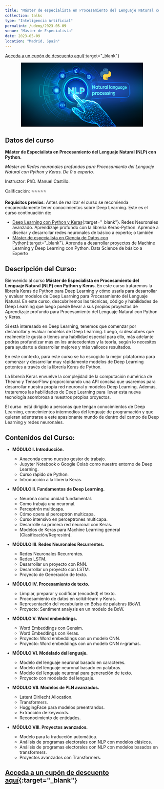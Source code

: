 ```yaml
---
title: "Máster de especialista en Procesamiento del Lenguaje Natural con Python"
collection: talks
type: "Inteligencia Artificial"
permalink: /udemy/2023-05-09
venue: "Máster de Especialista"
date: 2023-05-09
location: "Madrid, Spain"
---
```


[Acceda a un cupón de descuento aquí](https://www.udemy.com/course/master-procesamiento-lenguaje-natural-nlp-python/?couponCode=AGO_2023){:target="_blank"}

<div>
<p align = "center">
<img src="/images/courses/img_NLP.png" alt="Master en NLP" width="400">
</p>
</div>


## Datos del curso

__Máster de Especialista en Procesamiento del Lenguaje Natural (NLP) con Python.__

_Máster en Redes neuronales profundas para Procesamiento del Lenguaje Natural con Python y Keras. De 0 a experto._

Instructor: PhD. Manuel Castillo. 

Calificación: ⭐⭐⭐⭐⭐

__Requisitos previos__: Antes de realizar el curso se recomienda encarecidamente tener conocimientos sobre Deep Learning. Este es el curso continuación de:
- [Deep Learning con Python y Keras](https://www.udemy.com/course/deep-learning-con-keras/?couponCode=AGO_2023){:target="_blank"}. Redes Neuronales avanzado. Aprendizaje profundo con la librería Keras-Python. Aprende a diseñar y desarrollar redes neuronales de básico a experto; o también
- [Máster de especialista en Ciencia de Datos con Python](https://www.udemy.com/course/master-en-ciencia-de-datos-con-python/?couponCode=AGO_2023){:target="_blank"}. Aprenda a desarrollar proyectos de Machine Learning y Deep Learning con Python. Data Science de básico a Experto

## Descripción del Curso:

Bienvenido al curso __Máster de Especialista en Procesamiento del Lenguaje Natural (NLP) con Python y Keras__. En este curso trataremos la librería Keras de Python para Deep Learning y cómo usarla para desarrollar y evaluar modelos de Deep Learning para Procesamiento del Lenguaje Natural. En este curso, descubriremos las técnicas, código y habilidades de Deep Learning que luego puede llevar a sus propios proyectos de Aprendizaje profundo para Procesamiento del Lenguaje Natural con Python y Keras. 

Si está interesado en Deep Learning, tenemos que comenzar por desarrollar y evaluar modelos de Deep Learning. Luego, si descubres que realmente le gusta o tienes una habilidad especial para ello, más adelante podrás profundizar más en los antecedentes y la teoría, según lo necesites para ayudarte a desarrollar mejores y más valiosos resultados.

En este contexto, para este curso se ha escogido la mejor plataforma para comenzar y desarrollar muy rápidamente modelos de Deep Learning potentes a través de la librería Keras de Python.

La librería Keras envuelve la complejidad de la computación numérica de Theano y TensorFlow proporcionando una API concisa que usaremos para desarrollar nuestra propia red neuronal y modelos Deep Learning. Además, trataremos las habilidades de Deep Learning para llevar esta nueva tecnología asombrosa a nuestros propios proyectos. 

El curso  está dirigido a personas que tengan conocimientos de Deep Learning, conocimientos intermedios del lenguaje de programación y que quieran adentrarse a este apasionante mundo de dentro del campo de Deep Learning y redes neuronales.

## Contenidos del Curso:

- __MÓDULO I. Introducción.__
    - Anaconda como nuestro gestor de trabajo.
    - Jupyter Notebook o Google Colab como nuestro entorno de Deep Learning.
    - Curso rápido de Python.
    - Introducción a la librería Keras.

- __MÓDULO II. Fundamentos de Deep Learning.__
    - Neurona como unidad fundamental. 
    - Como trabaja una neuronal.
    - Perceptrón multicapa.
    - Cómo opera el perceptrón multicapa.
    - Curso intensivo en perceptrones multicapa.
    - Desarrolle su primera red neuronal con Keras.
    - Modelos de Keras para Machine Learning general (Clasificación/Regresión).

- __MÓDULO III. Redes Neuronales Recurrentes.__
    - Redes Neuronales Recurrentes.
    - Redes LSTM.
    - Desarrollar un proyecto con RNN.
    - Desarrollar un proyecto con LSTM.
    - Proyecto de Generación de texto.

- __MÓDULO IV. Procesamiento de texto.__
    - Limpiar, preparar y codificar (encoded) el texto.
    - Procesamiento de datos en scikit-learn y Keras.
    - Representación del vocabulario en Bolsa de palabras (BoW).
    - Proyecto: Sentiment analysis en un modelo de BoW.

- __MÓDULO V. Word embeddings.__
    - Word Embeddings con Gensim.
    - Word Embeddings con Keras.
    - Proyecto: Word embeddings con un modelo CNN.
    - Proyecto: Word embeddings con un modelo CNN n-gramas.

- __MÓDULO VI. Modelado del lenguaje.__
    - Modelo del lenguaje neuronal basado en caracteres.
    - Modelo del lenguaje neuronal basado en palabras.
    - Modelo del lenguaje neuronal para generación de texto.
    - Proyecto con modelado del lenguaje.

- __MÓDULO VII. Modelos de PLN avanzados.__
    - Latent Dirilecht Allocation.
    - Transformers.
    - HuggingFace para modelos preentrandos.
    - Extracción de keywords.
    - Reconocimiento de entidades.

- __MÓDULO VIII. Proyectos avanzados.__
    - Modelo para la traducción automática.
    - Análisis de programas electorales con NLP con modelos clásicos.
    - Análisis de programas electorales con NLP con modelos basados en transformers.
    - Proyectos avanzados con Transformers.

## [Acceda a un cupón de descuento aquí](https://www.udemy.com/course/master-procesamiento-lenguaje-natural-nlp-python/?couponCode=AGO_2023){:target="_blank"}